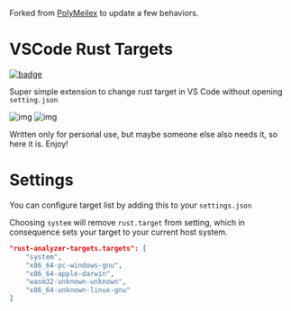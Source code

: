 Forked from [PolyMeilex](https://github.com/PolyMeilex/vscode-rust-targets) to update a few behaviors.

# VSCode Rust Targets

[![badge](https://img.shields.io/visual-studio-marketplace/i/polymeilex.rust-targets?label=vs%20marketplace&style=flat-square)](https://marketplace.visualstudio.com/items?itemName=PolyMeilex.rust-targets)

Super simple extension to change rust target in VS Code without opening `setting.json`

![img](https://i.imgur.com/4XVZ5ko.png)
![img](https://i.imgur.com/UAszh6C.png)

Written only for personal use, but maybe someone else also needs it, so here it is.
Enjoy!

# Settings

You can configure target list by adding this to your `settings.json`

Choosing `system` will remove `rust.target` from setting, which in consequence sets your target to your current host system.

```json
"rust-analyzer-targets.targets": [
    "system",
    "x86_64-pc-windows-gnu",
    "x86_64-apple-darwin",
    "wasm32-unknown-unknown",
    "x86_64-unknown-linux-gnu"
]
```
